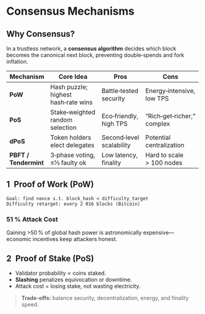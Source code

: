 # Consensus Mechanisms

## Why Consensus?

In a trustless network, a **consensus algorithm** decides which block becomes the canonical next block, preventing double‑spends and fork inflation.

| Mechanism      | Core Idea                          | Pros                     | Cons                        |
|----------------|------------------------------------|--------------------------|-----------------------------|
| **PoW**        | Hash puzzle; highest hash‑rate wins| Battle‑tested security   | Energy‑intensive, low TPS   |
| **PoS**        | Stake‑weighted random selection    | Eco‑friendly, high TPS   | “Rich‑get‑richer,” complex  |
| **dPoS**       | Token holders elect delegates      | Second‑level scalability | Potential centralization    |
| **PBFT / Tendermint** | 3‑phase voting, ≤⅓ faulty ok | Low latency, finality    | Hard to scale > 100 nodes   |

## 1 Proof of Work (PoW)

```text
Goal: find nonce s.t. block_hash < difficulty_target
Difficulty retarget: every 2 016 blocks (Bitcoin)
```

### 51 % Attack Cost

Gaining >50 % of global hash power is astronomically expensive—economic incentives keep attackers honest.

## 2 Proof of Stake (PoS)

- Validator probability ∝ coins staked.  
- **Slashing** penalizes equivocation or downtime.  
- Attack cost = losing stake, not wasting electricity.

> **Trade‑offs:** balance security, decentralization, energy, and finality speed.
